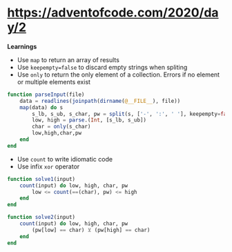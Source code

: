 # https://adventofcode.com/2020/day/2

**Learnings**

- Use `map` to return an array of results
- Use `keepempty=false` to discard empty strings when spliting
- Use `only` to return the only element of a collection. Errors if no element or multiple elements exist

```julia
function parseInput(file)
    data = readlines(joinpath(dirname(@__FILE__), file))
    map(data) do s
        s_lb, s_ub, s_char, pw = split(s, ['-', ':', ' '], keepempty=false)
        low, high = parse.(Int, [s_lb, s_ub])
        char = only(s_char)
        low,high,char,pw
    end
end

```

- Use `count` to write idiomatic code
- Use infix `xor` operator

```julia
function solve1(input)
    count(input) do low, high, char, pw
        low <= count(==(char), pw) <= high
    end
end

function solve2(input)
    count(input) do low, high, char, pw
        (pw[low] == char) ⊻ (pw[high] == char)
    end
end
```
